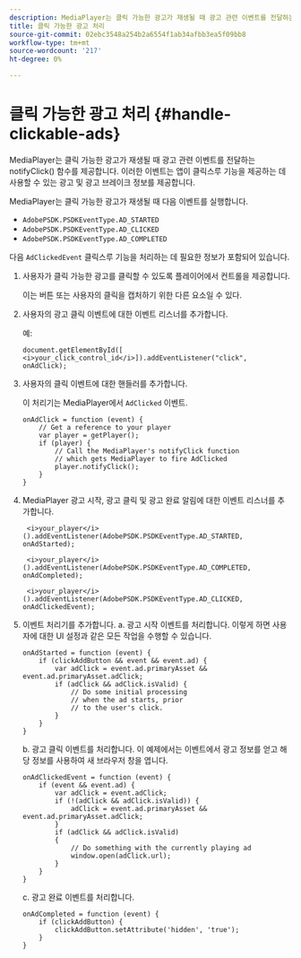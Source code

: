 ```yaml
---
description: MediaPlayer는 클릭 가능한 광고가 재생될 때 광고 관련 이벤트를 전달하는 notifyClick() 함수를 제공합니다. 이러한 이벤트는 앱이 클릭스루 기능을 제공하는 데 사용할 수 있는 광고 및 광고 브레이크 정보를 제공합니다.
title: 클릭 가능한 광고 처리
source-git-commit: 02ebc3548a254b2a6554f1ab34afbb3ea5f09bb8
workflow-type: tm+mt
source-wordcount: '217'
ht-degree: 0%

---
```


# 클릭 가능한 광고 처리 {#handle-clickable-ads}

MediaPlayer는 클릭 가능한 광고가 재생될 때 광고 관련 이벤트를 전달하는 notifyClick() 함수를 제공합니다. 이러한 이벤트는 앱이 클릭스루 기능을 제공하는 데 사용할 수 있는 광고 및 광고 브레이크 정보를 제공합니다.

MediaPlayer는 클릭 가능한 광고가 재생될 때 다음 이벤트를 실행합니다.

* `AdobePSDK.PSDKEventType.AD_STARTED`
* `AdobePSDK.PSDKEventType.AD_CLICKED`
* `AdobePSDK.PSDKEventType.AD_COMPLETED`

다음 `AdClickedEvent` 클릭스루 기능을 처리하는 데 필요한 정보가 포함되어 있습니다.

1. 사용자가 클릭 가능한 광고를 클릭할 수 있도록 플레이어에서 컨트롤을 제공합니다.

   이는 버튼 또는 사용자의 클릭을 캡처하기 위한 다른 요소일 수 있다.
1. 사용자의 광고 클릭 이벤트에 대한 이벤트 리스너를 추가합니다.

   예:

   ```
   document.getElementById([ 
   <i>your_click_control_id</i>]).addEventListener("click", onAdClick);
   ```

1. 사용자의 클릭 이벤트에 대한 핸들러를 추가합니다.

   이 처리기는 MediaPlayer에서 `AdClicked` 이벤트.

   ```
   onAdClick = function (event) { 
       // Get a reference to your player 
       var player = getPlayer(); 
       if (player) { 
           // Call the MediaPlayer's notifyClick function 
           // which gets MediaPlayer to fire AdClicked 
           player.notifyClick(); 
       } 
   } 
   ```

1. MediaPlayer 광고 시작, 광고 클릭 및 광고 완료 알림에 대한 이벤트 리스너를 추가합니다.

   ```
    <i>your_player</i>().addEventListener(AdobePSDK.PSDKEventType.AD_STARTED, onAdStarted); 
   
    <i>your_player</i>().addEventListener(AdobePSDK.PSDKEventType.AD_COMPLETED, onAdCompleted);
   
    <i>your_player</i>().addEventListener(AdobePSDK.PSDKEventType.AD_CLICKED, onAdClickedEvent);
   ```

1. 이벤트 처리기를 추가합니다.
a. 광고 시작 이벤트를 처리합니다.
이렇게 하면 사용자에 대한 UI 설정과 같은 모든 작업을 수행할 수 있습니다.

   ```
   onAdStarted = function (event) { 
       if (clickAddButton && event && event.ad) { 
           var adClick = event.ad.primaryAsset && event.ad.primaryAsset.adClick; 
           if (adClick && adClick.isValid) { 
               // Do some initial processing  
               // when the ad starts, prior 
               // to the user's click. 
           } 
       } 
   }
   ```

   b. 광고 클릭 이벤트를 처리합니다.
이 예제에서는 이벤트에서 광고 정보를 얻고 해당 정보를 사용하여 새 브라우저 창을 엽니다.

   ```
   onAdClickedEvent = function (event) { 
       if (event && event.ad) { 
           var adClick = event.adClick; 
           if (!(adClick && adClick.isValid)) { 
               adClick = event.ad.primaryAsset && event.ad.primaryAsset.adClick; 
           } 
           if (adClick && adClick.isValid) 
           { 
               // Do something with the currently playing ad 
               window.open(adClick.url); 
           } 
       } 
   }
   ```

   c. 광고 완료 이벤트를 처리합니다.

   ```
   onAdCompleted = function (event) { 
       if (clickAddButton) { 
           clickAddButton.setAttribute('hidden', 'true'); 
       } 
   }
   ```

